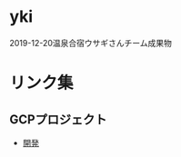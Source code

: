 # yki
2019-12-20温泉合宿ウサギさんチーム成果物

# リンク集
## GCPプロジェクト 
- [開発](https://console.cloud.google.com/home/dashboard?project=ca-camp-rabbit-team-2019-12&supportedpurview=project)
